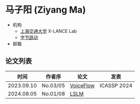 # 马子阳 (Ziyang Ma)

- 机构
  - [上海交通大学](../Institutions/SJTU_上海交通大学.md) X-LANCE Lab
  - [字节跳动](../Institutions/ByteDance.md)
- 邮箱

## 论文列表

| 时间 | 作者序 | 论文 | 发表 |
|:-:|:-:|---|---|
| 2023.09.10 | No.03/05 | [VoiceFlow](../Models/Flow/2023.09.10_VoiceFlow.md) | ICASSP 2024 |
| 2024.08.05 | No.01/08 | [LSLM](../Models/Speech_LLM/2024.08.05_LSLM.md) |